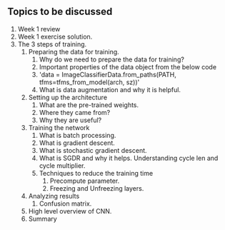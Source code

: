 ## Topics to be discussed

1. Week 1 review
2. Week 1 exercise solution.
3. The 3 steps of training.
    1. Preparing the data for training.
        1. Why do we need to prepare the data for training?
        2. Important properties of the data object from the below code
        3. 'data = ImageClassifierData.from_paths(PATH, tfms=tfms_from_model(arch, sz))'
        4. What is data augmentation and why it is helpful.
    2. Setting up the architecture
        1. What are the pre-trained weights. 
        2. Where they came from?
        3. Why they are useful?  
    3. Training the network
        1. What is batch processing.
        2. What is gradient descent.
        3. What is stochastic gradient descent.
        4. What is SGDR and why it helps. Understanding cycle len and cycle multiplier.
        5. Techniques to reduce the training time
            1. Precompute parameter.
            2. Freezing and Unfreezing layers.
    4. Analyzing results
        1. Confusion matrix.
    5. High level overview of CNN.
    6. Summary 





